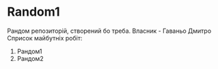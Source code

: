 # Random1

Рандом репозиторій, створений бо треба.
Власник - Гаваньо Дмитро
Сприсок майбутніх робіт:

1. Рандом1
2. Рандом2

